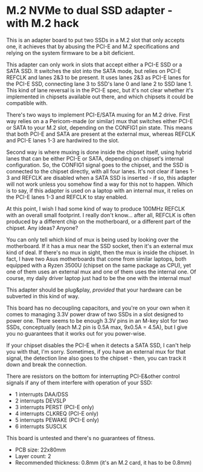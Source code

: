 # M.2 NVMe to dual SSD adapter - with M.2 hack

This is an adapter board to put two SSDs in a M.2 slot that only accepts one,
it achieves that by abusing the PCI-E and M.2 specifications and relying on the
system firmware to be a bit deficient.

This adapter can only work in slots that accept either a PCI-E SSD or a SATA SSD.
It switches the slot into the SATA mode, but relies on PCI-E REFCLK and lanes 2&3
to be present. It uses lanes 2&3 as PCI-E lanes for the PCI-E SSD, connecting
lane 3 to SSD's lane 0 and lane 2 to SSD lane 1. This kind of lane reversal is
in the PCI-E spec, but it's not clear whether it's implemented in chipsets available out there,
and which chipsets it could be compatible with.

There's two ways to implement PCI-E/SATA muxing for an M.2 drive. First way relies on a
a Pericom-made (or similar) mux that switches either PCI-E or SATA to your M.2 slot,
depending on the CONFIG1 pin state. This means that both PCI-E and SATA are present
at the external mux, whereas REFCLK and PCI-E lanes 1-3 are hardwired to the slot.

Second way is where muxing is done inside the chipset itself, using hybrid lanes that
can be either PCI-E or SATA, depending on chipset's internal configuration. So, the CONFIG1
signal goes to the chipset, and the SSD is connected to the chipset directly, with all four lanes.
It's not clear if lanes 1-3 and REFCLK are disabled when a SATA SSD is inserted - if so,
this adapter will not work unless you somehow find a way for this not to happen.
Which is to say, if this adapter is used on a laptop with an internal mux, it relies on the
PCI-E lanes 1-3 and REFCLK to stay enabled.

At this point, I wish I had some kind of way to produce 100MHz REFCLK with an overall
small footprint. I really don't know... after all, REFCLK is often produced by a different
chip on the motherboard, or a different part of the chipset. Any ideas? Anyone?

You can only tell which kind of mux is being used by looking over the motherboard. If it has
a mux near the SSD socket, then it's an external mux kind of deal. If there's no mux
in sight, then the mux is inside the chipset. In fact, I have two Asus motherboards
that come from similar laptops, both equipped with a Ryzen 3500U (chipset on the same package
as CPU), yet one of them uses an external mux and one of them uses the internal one.
Of course, my daily driver laptop just had to be the one with the internal mux!

This adapter should be plug&play, *provided* that your hardware can be subverted in this kind of way.

This board has no decoupling capacitors, and you're on your own when it comes to managing 3.3V power draw
of two SSDs in a slot designed to power one. There seems to be enough 3.3V pins in an M-key slot for two SSDs,
conceptually (each M.2 pin is 0.5A max, 9x0.5A = 4.5A), but I give you no guarantees that it works out for you power-wise.

If your chipset disables the PCI-E when it detects a SATA SSD, I can't help you with that, I'm sorry.
Sometimes, if you have an external mux for that signal, the detection line also goes to the chipset -
then, you can track it down and break the connection.

There are resistors on the bottom for interrupting PCI-E&other control signals
if any of them interfere with operation of your SSD:

* 1 interrupts DAA/DSS
* 2 interrupts DEVSLP
* 3 interrupts PERST (PCI-E only)
* 4 interrupts CLKREQ (PCI-E only)
* 5 interrupts PEWAKE (PCI-E only)
* 6 interrupts SUSCLK

This board is untested and there's no guarantees of fitness.

- PCB size: 22x80mm
- Layer count: 2
- Recommended thickness: 0.8mm (it's an M.2 card, it has to be 0.8mm)

